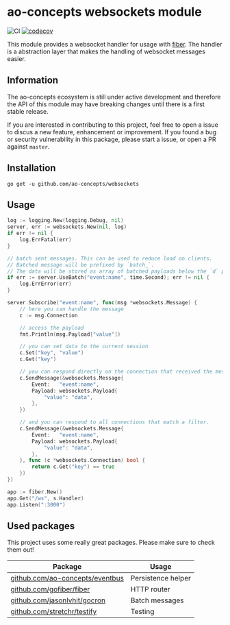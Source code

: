 # ao-concepts websockets module

![CI](https://github.com/ao-concepts/websockets/workflows/CI/badge.svg)
[![codecov](https://codecov.io/gh/ao-concepts/websockets/branch/main/graph/badge.svg?token=AQVUZTRGQS)](https://codecov.io/gh/ao-concepts/websockets)

This module provides a websocket handler for usage with [fiber](https://github.com/gofiber/fiber). The handler is a abstraction layer that makes the handling of websocket messages easier.

## Information

The ao-concepts ecosystem is still under active development and therefore the API of this module may have breaking changes until there is a first stable release.

If you are interested in contributing to this project, feel free to open a issue to discus a new feature, enhancement or improvement. If you found a bug or security vulnerability in this package, please start a issue, or open a PR against `master`.

## Installation

```shell
go get -u github.com/ao-concepts/websockets
```

## Usage

```go
log := logging.New(logging.Debug, nil)
server, err := websockets.New(nil, log)
if err != nil {
    log.ErrFatal(err)
}

// batch sent messages. This can be used to reduce load on clients.
// Batched message will be prefixed by `batch_`.
// The data will be stored as array of batched payloads below the `d` property of the actual sent message.
if err := server.UseBatch("event:name", time.Second); err != nil {
	log.ErrError(err)
}

server.Subscribe("event:name", func(msg *websockets.Message) {
    // here you can handle the message
    c := msg.Connection

    // access the payload
    fmt.Println(msg.Payload["value"])

    // you can set data to the current session
    c.Set("key", "value")
    c.Get("key")

    // you can respond directly on the connection that received the message.
    c.SendMessage(&websockets.Message{
        Event:   "event:name",
        Payload: websockets.Payload{
            "value": "data",
        },
    })

    // and you can respond to all connections that match a filter.
    c.SendMessage(&websockets.Message{
        Event:   "event:name",
        Payload: websockets.Payload{
            "value": "data",
        },
    }, func (c *websockets.Connection) bool {
        return c.Get("key") == true
    })
})

app := fiber.New()
app.Get("/ws", s.Handler)
app.Listen(":3000")
```

## Used packages 

This project uses some really great packages. Please make sure to check them out!

| Package                                                                   | Usage              |
| ------------------------------------------------------------------------- | ------------------ |
| [github.com/ao-concepts/eventbus](https://github.com/ao-concepts/storage) | Persistence helper |
| [github.com/gofiber/fiber](https://github.com/gofiber/fiber)              | HTTP router        |
| [github.com/jasonlvhit/gocron](https://github.com/jasonlvhit/gocron)      | Batch messages     |
| [github.com/stretchr/testify](https://github.com/stretchr/testify)        | Testing            |
